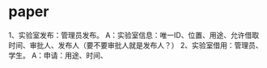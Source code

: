 # paper
1、实验室发布：管理员发布。
	A：实验室信息：唯一ID、位置、用途、允许借取时间、审批人、发布人（要不要审批人就是发布人？）
2、实验室借用：管理员、学生。
	A：申请：用途、时间、
